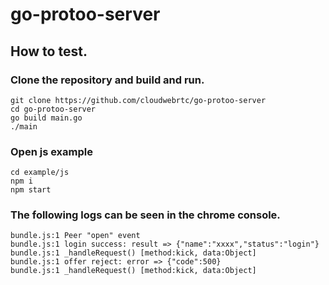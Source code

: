 # go-protoo-server

## How to test.
### Clone the repository and build and run.
```
git clone https://github.com/cloudwebrtc/go-protoo-server
cd go-protoo-server
go build main.go
./main
```
### Open js example
```
cd example/js
npm i
npm start
```
### The following logs can be seen in the chrome console.
```
bundle.js:1 Peer "open" event
bundle.js:1 login success: result => {"name":"xxxx","status":"login"}
bundle.js:1 _handleRequest() [method:kick, data:Object]
bundle.js:1 offer reject: error => {"code":500}
bundle.js:1 _handleRequest() [method:kick, data:Object]
```
